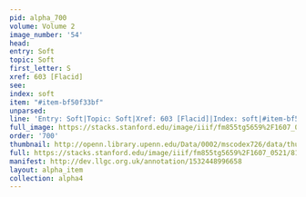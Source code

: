 ```yaml
---
pid: alpha_700
volume: Volume 2
image_number: '54'
head: 
entry: Soft
topic: Soft
first_letter: S
xref: 603 [Flacid]
see: 
index: soft
item: "#item-bf50f33bf"
unparsed: 
line: 'Entry: Soft|Topic: Soft|Xref: 603 [Flacid]|Index: soft|#item-bf50f33bf'
full_image: https://stacks.stanford.edu/image/iiif/fm855tg5659%2F1607_0521/full/full/0/default.jpg
order: '700'
thumbnail: http://openn.library.upenn.edu/Data/0002/mscodex726/data/thumb/1607_0521_thumb.jpg
full: https://stacks.stanford.edu/image/iiif/fm855tg5659%2F1607_0521/818,1496,836,207/full/0/default.jpg
manifest: http://dev.llgc.org.uk/annotation/1532448996658
layout: alpha_item
collection: alpha4
---
```

